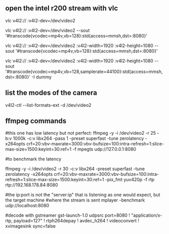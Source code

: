 ## open the intel r200 stream with vlc
vlc v4l2:// :v4l2-dev=/dev/video2

vlc v4l2:// :v4l2-dev=/dev/video2 --sout '#transcode{vcodec=mp4v,vb=128}:std{access=mmsh,dst=:8080}'


vlc v4l2:// :v4l2-dev=/dev/video2 :v4l2-width=1920 :v4l2-height=1080 --sout '#transcode{vcodec=mp4v,vb=128}:std{access=mmsh,dst=:8080}'


vlc v4l2:// :v4l2-dev=/dev/video2 :v4l2-width=1920 :v4l2-height=1080 --sout '#transcode{vcodec=mp4v,vb=128,samplerate=44100}:std{access=mmsh,dst=:8080}' -I dummy


## list the modes of the camera
v4l2-ctl --list-formats-ext -d /dev/video2


## ffmpeg commands

#this one has low latency but not perfect:
ffmpeg -y -i /dev/video2 -r 25 -b:v 1000k -c:v libx264 -pass 1 -preset superfast -tune zerolatency     -x264opts crf=20:vbv-maxrate=3000:vbv-bufsize=100:intra-refresh=1:slice-max-size=1500:keyint=30:ref=1  -f mpegts udp://127.0.0.1:8080


#to benchmark the latency

ffmpeg -y -i /dev/video2 -r 30  -c:v libx264  -preset superfast -tune zerolatency     -x264opts crf=20:vbv-maxrate=3000:vbv-bufsize=100:intra-refresh=1:slice-max-size=1500:keyint=30:ref=1  -pix_fmt yuv420p  -f rtp rtp://192.168.178.84:8080


#the ip:port is not the "server:ip" that is listening as one would expect, but the target machine
#where the stream is sent
mplayer -benchmark udp://localhost:8080

#decode with gstreamer
gst-launch-1.0 udpsrc port=8080 !   "application/x-rtp, payload=127" !    rtph264depay !     avdec_h264 !     videoconvert  ! xvimagesink sync=false




